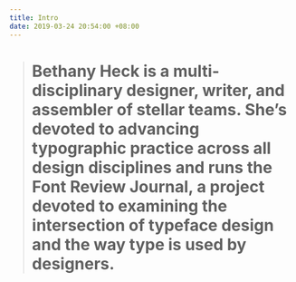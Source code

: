 ```yaml
---
title: Intro
date: 2019-03-24 20:54:00 +08:00
---
```


> # Bethany Heck is a multi-disciplinary designer, writer, and assembler of stellar teams. She’s devoted to advancing typographic practice across all design disciplines and runs the Font Review Journal, a project devoted to examining the intersection of typeface design and the way type is used by designers.